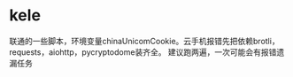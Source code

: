 # kele
联通的一些脚本，环境变量chinaUnicomCookie。云手机报错先把依赖brotli，requests，aiohttp，pycryptodome装齐全。
建议跑两遍，一次可能会有报错遗漏任务
